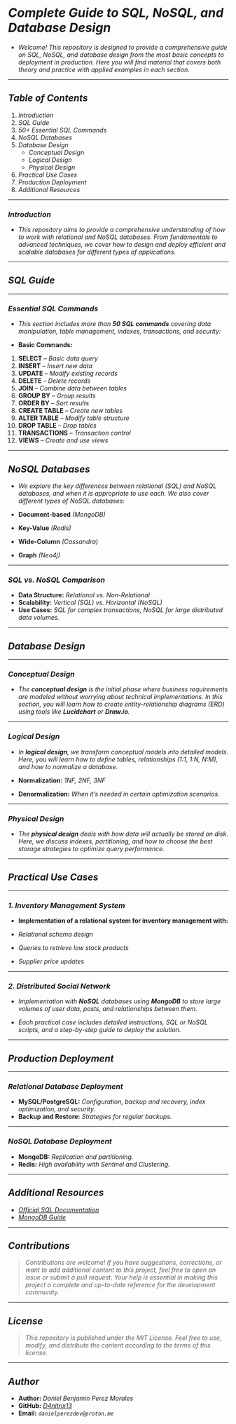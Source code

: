 <!-- Author: Daniel Benjamin Perez Morales -->
<!-- GitHub: https://github.com/D4nitrix13 -->
<!-- Email: danielperezdev@proton.me -->

# ***Complete Guide to SQL, NoSQL, and Database Design***

- *Welcome! This repository is designed to provide a comprehensive guide on SQL, NoSQL, and database design from the most basic concepts to deployment in production. Here you will find material that covers both theory and practice with applied examples in each section.*

---

## ***Table of Contents***

1. *Introduction*
2. *SQL Guide*
3. *50+ Essential SQL Commands*
4. *NoSQL Databases*
5. *Database Design*
   - *Conceptual Design*
   - *Logical Design*
   - *Physical Design*
6. *Practical Use Cases*
7. *Production Deployment*
8. *Additional Resources*

---

### ***Introduction***

- *This repository aims to provide a comprehensive understanding of how to work with relational and NoSQL databases. From fundamentals to advanced techniques, we cover how to design and deploy efficient and scalable databases for different types of applications.*

---

## ***SQL Guide***

---

### ***Essential SQL Commands***

- *This section includes more than **50 SQL commands** covering data manipulation, table management, indexes, transactions, and security:*

- **Basic Commands:**

1. **SELECT** *– Basic data query*
2. **INSERT** *– Insert new data*
3. **UPDATE** *– Modify existing records*
4. **DELETE** *– Delete records*
5. **JOIN** *– Combine data between tables*
6. **GROUP BY** *– Group results*
7. **ORDER BY** *– Sort results*
8. **CREATE TABLE** *– Create new tables*
9. **ALTER TABLE** *– Modify table structure*
10. **DROP TABLE** *– Drop tables*
11. **TRANSACTIONS** *– Transaction control*
12. **VIEWS** *– Create and use views*

---

## ***NoSQL Databases***

- *We explore the key differences between relational (SQL) and NoSQL databases, and when it is appropriate to use each. We also cover different types of NoSQL databases:*

- **Document-based** *(MongoDB)*
- **Key-Value** *(Redis)*
- **Wide-Column** *(Cassandra)*
- **Graph** *(Neo4j)*

---

### ***SQL vs. NoSQL Comparison***

- **Data Structure:** *Relational vs. Non-Relational*
- **Scalability:** *Vertical (SQL) vs. Horizontal (NoSQL)*
- **Use Cases:** *SQL for complex transactions, NoSQL for large distributed data volumes.*

---

## ***Database Design***

---

### ***Conceptual Design***

- *The **conceptual design** is the initial phase where business requirements are modeled without worrying about technical implementations. In this section, you will learn how to create entity-relationship diagrams (ERD) using tools like **Lucidchart** or **Draw.io**.*

---

### ***Logical Design***

- *In **logical design**, we transform conceptual models into detailed models. Here, you will learn how to define tables, relationships (1:1, 1:N, N:M), and how to normalize a database.*

- **Normalization:** *1NF, 2NF, 3NF*
- **Denormalization:** *When it’s needed in certain optimization scenarios.*

---

### ***Physical Design***

- *The **physical design** deals with how data will actually be stored on disk. Here, we discuss indexes, partitioning, and how to choose the best storage strategies to optimize query performance.*

---

## ***Practical Use Cases***

---

### ***1. Inventory Management System***

- **Implementation of a relational system for inventory management with:**

- *Relational schema design*
- *Queries to retrieve low stock products*
- *Supplier price updates*

---

### ***2. Distributed Social Network***

- *Implementation with **NoSQL** databases using **MongoDB** to store large volumes of user data, posts, and relationships between them.*

- *Each practical case includes detailed instructions, SQL or NoSQL scripts, and a step-by-step guide to deploy the solution.*

---

## ***Production Deployment***

---

### ***Relational Database Deployment***

- **MySQL/PostgreSQL:** *Configuration, backup and recovery, index optimization, and security.*
- **Backup and Restore:** *Strategies for regular backups.*

---

### ***NoSQL Database Deployment***

- **MongoDB:** *Replication and partitioning.*
- **Redis:** *High availability with Sentinel and Clustering.*

---

## ***Additional Resources***

- *[Official SQL Documentation](https://dev.mysql.com/doc/ "https://dev.mysql.com/doc/")*
- *[MongoDB Guide](https://docs.mongodb.com/ "https://docs.mongodb.com/")*

---

## ***Contributions***

> *Contributions are welcome! If you have suggestions, corrections, or want to add additional content to this project, feel free to open an issue or submit a pull request. Your help is essential in making this project a complete and up-to-date reference for the development community.*

---

## ***License***

> *This repository is published under the MIT License. Feel free to use, modify, and distribute the content according to the terms of this license.*

---

## ***Author***

- **Author:** *Daniel Benjamin Perez Morales*
- **GitHub:** *[D4nitrix13](https://github.com/D4nitrix13 "https://github.com/D4nitrix13")*
- **Email:** *`danielperezdev@proton.me`*
